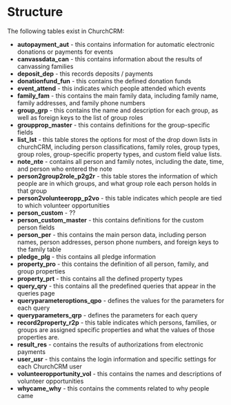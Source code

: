 # Structure

The following tables exist in ChurchCRM:

- **autopayment_aut** - this contains information for automatic electronic donations or payments for events
- **canvassdata_can** - this contains information about the results of canvassing families
- **deposit_dep** - this records deposits / payments
- **donationfund_fun** - this contains the defined donation funds
- **event_attend** - this indicates which people attended which events
- **family_fam** - this contains the main family data, including family name, family addresses, and family phone numbers
- **group_grp** - this contains the name and description for each group, as well as foreign keys to the list of group roles
- **groupprop_master** - this contains definitions for the group-specific fields
- **list_lst** - this table stores the options for most of the drop down lists in churchCRM, including person classifications, family roles, group types, group roles, group-specific property types, and custom field value lists.
- **note_nte** - contains all person and family notes, including the date, time, and person who entered the note
- **person2group2role_p2g2r** - this table stores the information of which people are in which groups, and what group role each person holds in that group
- **person2volunteeropp_p2vo** - this table indicates which people are tied to which volunteer opportunities
- **person_custom** - ??
- **person_custom_master** - this contains definitions for the custom person fields
- **person_per** - this contains the main person data, including person names, person addresses, person phone numbers, and foreign keys to the family table
- **pledge_plg** - this contains all pledge information
- **property_pro** - this contains the definition of all person, family, and group properties
- **property_prt** - this contains all the defined property types
- **query_qry** - this contains all the predefined queries that appear in the queries page
- **queryparameteroptions_qpo** - defines the values for the parameters for each query
- **queryparameters_qrp** - defines the parameters for each query
- **record2property_r2p** - this table indicates which persons, families, or groups are assigned specific properties and what the values of those properties are.
- **result_res** - contains the results of authorizations from electronic payments
- **user_usr** - this contains the login information and specific settings for each ChurchCRM user
- **volunteeropportunity_vol** - this contains the names and descriptions of volunteer opportunities
- **whycame_why** - this contains the comments related to why people came
